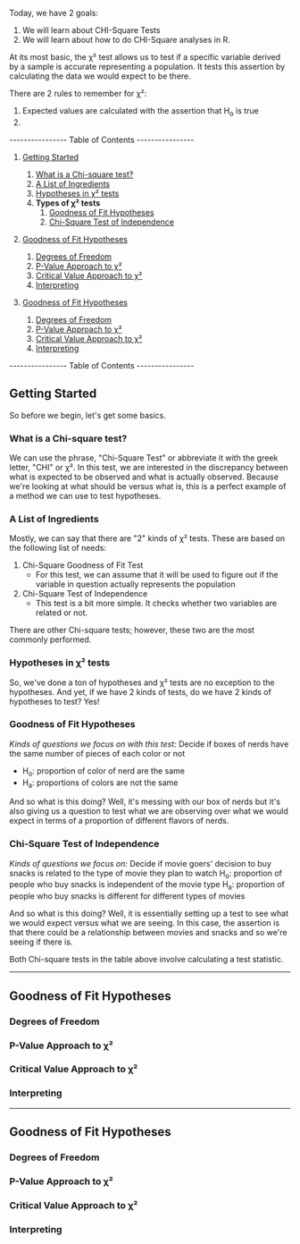 Today, we have 2 goals: 
1. We will learn about CHI-Square Tests
1. We will learn about how to do CHI-Square analyses in R.

At its most basic, the χ² test allows us to test if a specific variable derived by a sample is accurate representing a population. It tests this assertion by calculating the data we would expect to be there.

There are 2 rules to remember for χ²:
1. Expected values are calculated with the assertion that H<sub>o</sub> is true
1. 

---------------- Table of Contents ---------------- 

1. [Getting Started](#gs)
	1. [What is a Chi-square test?](#what)
	1. [A List of Ingredients](#ingreds)
	1. [Hypotheses in χ² tests](#hypos)
	1. **Types of χ² tests**
		1. [Goodness of Fit Hypotheses](#gfhypo)
		1. [Chi-Square Test of Independence](#toi)

1. [Goodness of Fit Hypotheses](#gfh)
	1. [Degrees of Freedom](#gfdfx2)
	1. [P-Value Approach to χ²](#gfpvap)
	1. [Critical Value Approach to χ²](#gfcvap)
	1. [Interpreting](#gfinter)

1. [Goodness of Fit Hypotheses](#hti)
	1. [Degrees of Freedom](#tidfx2)
	1. [P-Value Approach to χ²](#tipvap)
	1. [Critical Value Approach to χ²](#ticvap)
	1. [Interpreting](#tiinter)

---------------- Table of Contents ---------------- 

## <a id="gs"></a> Getting Started
So before we begin, let's get some basics.

### <a id="what"></a> What is a Chi-square test?
We can use the phrase, "Chi-Square Test" or abbreviate it with the greek letter, "CHI" or χ². In this test, we are interested in the discrepancy between what is expected to be observed and what is actually observed. Because we're looking at what should be versus what is, this is a perfect example of a method we can use to test hypotheses.

### <a id="ingreds"></a> A List of Ingredients
Mostly, we can say that there are "2" kinds of  χ² tests. These are based on the following list of needs: 
1. Chi-Square Goodness of Fit Test
	* For this test, we can assume that it will be used to figure out if the variable in question actually represents the population
1. Chi-Square Test of Independence
	* This test is a bit more simple. It checks whether two variables are related or not.

There are other Chi-square tests; however, these two are the most commonly performed.

### <a id="hypos"></a> Hypotheses in χ² tests
So, we've done a ton of hypotheses and χ² tests are no exception to the hypotheses. And yet, if we have 2 kinds of tests, do we have 2 kinds of hypotheses to test? Yes!

### <a id="gfhypo"></a> Goodness of Fit Hypotheses
*Kinds of questions we focus on with this test:* Decide if boxes of nerds have the same number of pieces of each color or not

* H<sub>o</sub>: proportion of color of nerd are the same
* H<sub>a</sub>: proportions of colors are not the same

And so what is this doing? Well, it's messing with our box of nerds but it's also giving us a question to test what we are observing over what we would expect in terms of a proportion of different flavors of nerds.

### <a id="toi"></a> Chi-Square Test of Independence
*Kinds of questions we focus on:* Decide if movie goers' decision to buy snacks is related to the type of movie they plan to watch
H<sub>o</sub>: proportion of people who buy snacks is independent of the movie type
H<sub>a</sub>: proportion of people who buy snacks is different for different types of movies

And so what is this doing? Well, it is essentially setting up a test to see what we would expect versus what we are seeing. In this case, the assertion is that there could be a relationship between movies and snacks and so we're seeing if there is.

Both Chi-square tests in the table above involve calculating a test statistic.

-------------

## <a id="gfh"></a> Goodness of Fit Hypotheses
### <a id="gfdfx2"></a> Degrees of Freedom
### <a id="gfpvap"></a> P-Value Approach to χ²
### <a id="gfcvap"></a> Critical Value Approach to χ²
### <a id="gfinter"></a> Interpreting

-------------

## <a id="hti"></a> Goodness of Fit Hypotheses
### <a id="tidfx2"></a> Degrees of Freedom
### <a id="tipvap"></a> P-Value Approach to χ²
### <a id="ticvap"></a> Critical Value Approach to χ²
### <a id="tiinter"></a> Interpreting